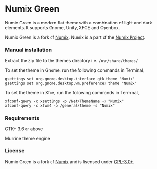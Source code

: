 Numix Green
==================

Numix Green is a modern flat theme with a combination of light and dark elements. It supports Gnome, Unity, XFCE and Openbox.

Numix Green is a fork of [Numix](https://github.com/shimmerproject/Numix). Numix is a part of the [Numix Project](http://numixproject.org).

### Manual installation

Extract the zip file to the themes directory i.e. `/usr/share/themes/`

To set the theme in Gnome, run the following commands in Terminal,

```
gsettings set org.gnome.desktop.interface gtk-theme "Numix"
gsettings set org.gnome.desktop.wm.preferences theme "Numix"
```

To set the theme in Xfce, run the following commands in Terminal,

```
xfconf-query -c xsettings -p /Net/ThemeName -s "Numix"
xfconf-query -c xfwm4 -p /general/theme -s "Numix"
```

### Requirements

GTK+ 3.6 or above

Murrine theme engine

### License

Numix Green is a fork of [Numix](https://github.com/shimmerproject/Numix) and is lisensed under [GPL-3.0+](https://github.com/shimmerproject/Numix/blob/master/LICENSE).
